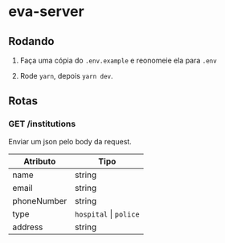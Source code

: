 # eva-server

## Rodando

1. Faça uma cópia do `.env.example` e reonomeie ela para `.env`

2. Rode `yarn`, depois `yarn dev`.

## Rotas

### GET /institutions

Enviar um json pelo body da request.


Atributo | Tipo
--- | ---
name | string
email | string
phoneNumber | string
type | `hospital` \| `police`
address | string